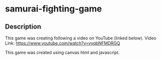 # samurai-fighting-game

## Description
This game was creating following a video on YouTube (linked below). 
Video Link: https://www.youtube.com/watch?v=vyqbNFMDRGQ

This game was created using canvas html and javascript. 